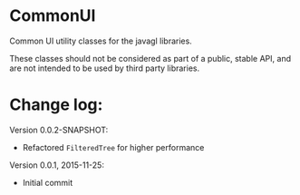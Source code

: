 # CommonUI

Common UI utility classes for the javagl libraries.

These classes should not be considered as part of a public, stable API, 
and are not intended to be used by third party libraries.


# Change log:

Version 0.0.2-SNAPSHOT:

* Refactored `FilteredTree` for higher performance

     
Version 0.0.1, 2015-11-25:

* Initial commit

